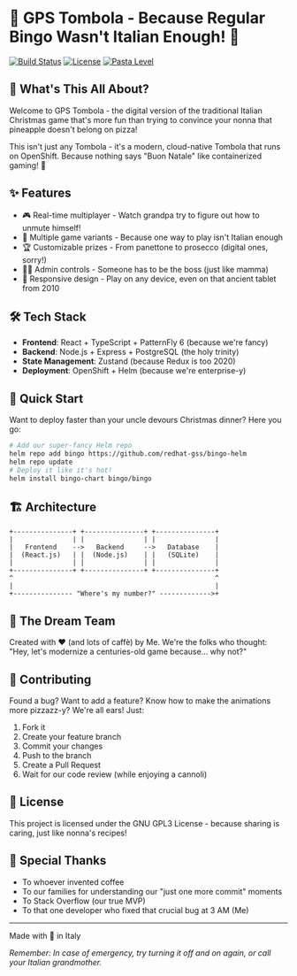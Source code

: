 # 🎲 GPS Tombola - Because Regular Bingo Wasn't Italian Enough! 🎄

[![Build Status](https://img.shields.io/badge/build-passing-brightgreen)]()
[![License](https://img.shields.io/badge/license-MIT-blue)]()
[![Pasta Level](https://img.shields.io/badge/pasta%20level-al%20dente-orange)]()

## 🎯 What's This All About?

Welcome to GPS Tombola - the digital version of the traditional Italian Christmas game that's more fun than trying to convince your nonna that pineapple doesn't belong on pizza! 

This isn't just any Tombola - it's a modern, cloud-native Tombola that runs on OpenShift. Because nothing says "Buon Natale" like containerized gaming! 🎅

## ✨ Features

- 🎮 Real-time multiplayer - Watch grandpa try to figure out how to unmute himself!
- 🎁 Multiple game variants - Because one way to play isn't Italian enough
- 🏆 Customizable prizes - From panettone to prosecco (digital ones, sorry!)
- 👮‍♂️ Admin controls - Someone has to be the boss (just like mamma)
- 📱 Responsive design - Play on any device, even on that ancient tablet from 2010

## 🛠 Tech Stack

- **Frontend**: React + TypeScript + PatternFly 6 (because we're fancy)
- **Backend**: Node.js + Express + PostgreSQL (the holy trinity)
- **State Management**: Zustand (because Redux is too 2020)
- **Deployment**: OpenShift + Helm (because we're enterprise-y)

## 🚀 Quick Start

Want to deploy faster than your uncle devours Christmas dinner? Here you go:

```bash
# Add our super-fancy Helm repo
helm repo add bingo https://github.com/redhat-gss/bingo-helm
helm repo update
# Deploy it like it's hot!
helm install bingo-chart bingo/bingo
```
## 🏗 Architecture

```ascii
+---------------+ +---------------+ +---------------+
|               | |               | |               |
|   Frontend    -->   Backend     -->   Database    |
|  (React.js)   | |  (Node.js)    | |   (SQLite)    |
|               | |               | |               |
+---------------+ +---------------+ +---------------+
^                                                   ^
|                                                   |
+--------------- "Where's my number?" ------------->+
```

## 👥 The Dream Team

Created with ❤️ (and lots of caffè) by Me. We're the folks who thought: "Hey, let's modernize a centuries-old game because... why not?"

## 🤝 Contributing

Found a bug? Want to add a feature? Know how to make the animations more pizzazz-y? We're all ears! Just:

1. Fork it
2. Create your feature branch
3. Commit your changes
4. Push to the branch
5. Create a Pull Request
6. Wait for our code review (while enjoying a cannoli)

## 📜 License

This project is licensed under the GNU GPL3 License - because sharing is caring, just like nonna's recipes!

## 🙏 Special Thanks

- To whoever invented coffee
- To our families for understanding our "just one more commit" moments
- To Stack Overflow (our true MVP)
- To that one developer who fixed that crucial bug at 3 AM (Me)

---

Made with 🍕 in Italy

*Remember: In case of emergency, try turning it off and on again, or call your Italian grandmother.*